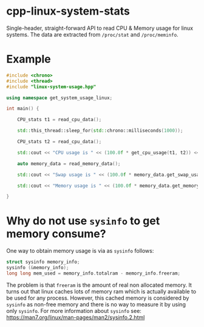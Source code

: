 # cpp-linux-system-stats

Single-header, straight-forward API to read CPU &amp; Memory usage for linux systems. The data are extracted from `/proc/stat` and `/proc/meminfo`.

# Example

```c++
#include <chrono>
#include <thread>
#include "linux-system-usage.hpp"

using namespace get_system_usage_linux;

int main() {

    CPU_stats t1 = read_cpu_data();

    std::this_thread::sleep_for(std::chrono::milliseconds(1000));

    CPU_stats t2 = read_cpu_data();

    std::cout << "CPU usage is " << (100.0f * get_cpu_usage(t1, t2)) << "%\n";

    auto memory_data = read_memory_data();

    std::cout << "Swap usage is " << (100.0f * memory_data.get_swap_usage()) << "%\n";

    std::cout << "Memory usage is " << (100.0f * memory_data.get_memory_usage()) << "%\n";

}
```
# Why do not use `sysinfo` to get memory consume?

One way to obtain memory usage is via as `sysinfo` follows:

```c++
struct sysinfo memory_info;
sysinfo (&memory_info);
long long mem_used = memory_info.totalram - memory_info.freeram;
```
The problem is that `freeram` is the amount of real non allocated memory. It turns out that linux caches lots of memory ram which is actually available to be used for any process. However, this cached memory is considered by `sysinfo` as non-free memory and there is no way to measure it  by using only `sysinfo`. For more information about `sysinfo` see: https://man7.org/linux/man-pages/man2/sysinfo.2.html
